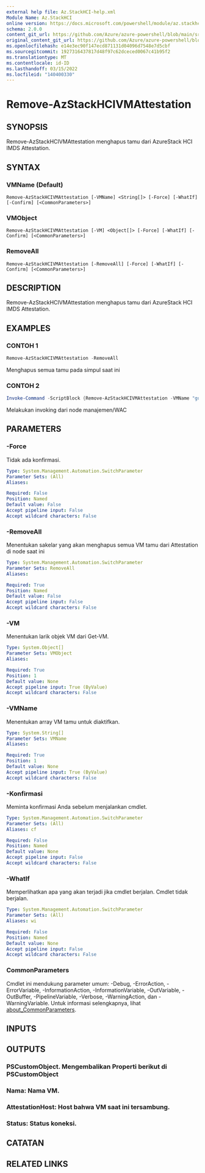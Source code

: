 ```yaml
---
external help file: Az.StackHCI-help.xml
Module Name: Az.StackHCI
online version: https://docs.microsoft.com/powershell/module/az.stackhci/remove-AzStackHCIVMAttestation
schema: 2.0.0
content_git_url: https://github.com/Azure/azure-powershell/blob/main/src/StackHCI/help/Remove-AzStackHCIVMAttestation.md
original_content_git_url: https://github.com/Azure/azure-powershell/blob/main/src/StackHCI/help/Remove-AzStackHCIVMAttestation.md
ms.openlocfilehash: e14e3ec90f147ecd871131d04096d7548e7d5cbf
ms.sourcegitcommit: 1927316437817d48f97c62dceced0067c41b95f2
ms.translationtype: MT
ms.contentlocale: id-ID
ms.lasthandoff: 03/15/2022
ms.locfileid: "140400330"
---
```

# Remove-AzStackHCIVMAttestation

## SYNOPSIS
Remove-AzStackHCIVMAttestation menghapus tamu dari AzureStack HCI IMDS Attestation.

## SYNTAX

### VMName (Default)
```
Remove-AzStackHCIVMAttestation [-VMName] <String[]> [-Force] [-WhatIf] [-Confirm] [<CommonParameters>]
```

### VMObject
```
Remove-AzStackHCIVMAttestation [-VM] <Object[]> [-Force] [-WhatIf] [-Confirm] [<CommonParameters>]
```

### RemoveAll
```
Remove-AzStackHCIVMAttestation [-RemoveAll] [-Force] [-WhatIf] [-Confirm] [<CommonParameters>]
```

## DESCRIPTION
Remove-AzStackHCIVMAttestation menghapus tamu dari AzureStack HCI IMDS Attestation.

## EXAMPLES

### CONTOH 1
```powershell
Remove-AzStackHCIVMAttestation -RemoveAll
```

Menghapus semua tamu pada simpul saat ini

### CONTOH 2
```powershell
Invoke-Command -ScriptBlock {Remove-AzStackHCIVMAttestation -VMName "guest1", "guest2"} -ComputerName "node1"
```

Melakukan invoking dari node manajemen/WAC

## PARAMETERS

### -Force
Tidak ada konfirmasi.

```yaml
Type: System.Management.Automation.SwitchParameter
Parameter Sets: (All)
Aliases:

Required: False
Position: Named
Default value: False
Accept pipeline input: False
Accept wildcard characters: False
```

### -RemoveAll
Menentukan sakelar yang akan menghapus semua VM tamu dari Attestation di node saat ini

```yaml
Type: System.Management.Automation.SwitchParameter
Parameter Sets: RemoveAll
Aliases:

Required: True
Position: Named
Default value: False
Accept pipeline input: False
Accept wildcard characters: False
```

### -VM
Menentukan larik objek VM dari Get-VM.

```yaml
Type: System.Object[]
Parameter Sets: VMObject
Aliases:

Required: True
Position: 1
Default value: None
Accept pipeline input: True (ByValue)
Accept wildcard characters: False
```

### -VMName
Menentukan array VM tamu untuk diaktifkan.

```yaml
Type: System.String[]
Parameter Sets: VMName
Aliases:

Required: True
Position: 1
Default value: None
Accept pipeline input: True (ByValue)
Accept wildcard characters: False
```

### -Konfirmasi
Meminta konfirmasi Anda sebelum menjalankan cmdlet.

```yaml
Type: System.Management.Automation.SwitchParameter
Parameter Sets: (All)
Aliases: cf

Required: False
Position: Named
Default value: None
Accept pipeline input: False
Accept wildcard characters: False
```

### -WhatIf
Memperlihatkan apa yang akan terjadi jika cmdlet berjalan.
Cmdlet tidak berjalan.

```yaml
Type: System.Management.Automation.SwitchParameter
Parameter Sets: (All)
Aliases: wi

Required: False
Position: Named
Default value: None
Accept pipeline input: False
Accept wildcard characters: False
```

### CommonParameters
Cmdlet ini mendukung parameter umum: -Debug, -ErrorAction, -ErrorVariable, -InformationAction, -InformationVariable, -OutVariable, -OutBuffer, -PipelineVariable, -Verbose, -WarningAction, dan -WarningVariable. Untuk informasi selengkapnya, lihat [about_CommonParameters](http://go.microsoft.com/fwlink/?LinkID=113216).

## INPUTS

## OUTPUTS

### PSCustomObject. Mengembalikan Properti berikut di PSCustomObject
### Nama: Nama VM.
### AttestationHost: Host bahwa VM saat ini tersambung.
### Status: Status koneksi.
## CATATAN

## RELATED LINKS
